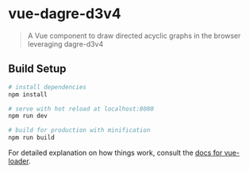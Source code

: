 # vue-dagre-d3v4

> A Vue component to draw directed acyclic graphs in the browser leveraging dagre-d3v4

## Build Setup

``` bash
# install dependencies
npm install

# serve with hot reload at localhost:8080
npm run dev

# build for production with minification
npm run build
```

For detailed explanation on how things work, consult the [docs for vue-loader](http://vuejs.github.io/vue-loader).
